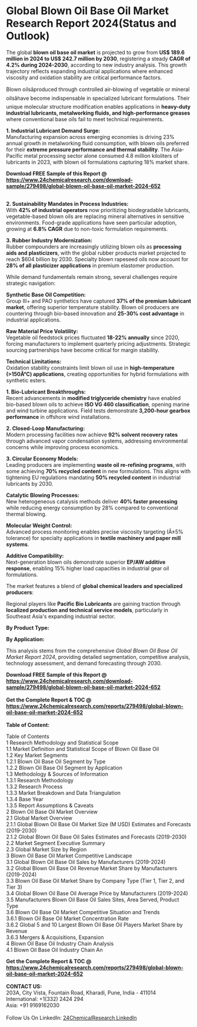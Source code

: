 <h1>Global Blown Oil Base Oil Market Research Report 2024(Status and Outlook)</h1><p>The global <strong>blown oil base oil market</strong> is projected to grow from <strong>US$ 189.6 million in 2024 to US$ 242.7 million by 2030</strong>, registering a steady <strong>CAGR of 4.2% during 2024-2030</strong>, according to new industry analysis. This growth trajectory reflects expanding industrial applications where enhanced viscosity and oxidation stability are critical performance factors.</p><p>Blown oilsâproduced through controlled air-blowing of vegetable or mineral oilsâhave become indispensable in specialized lubricant formulations. Their unique molecular structure modification enables applications in <strong>heavy-duty industrial lubricants, metalworking fluids, and high-performance greases</strong> where conventional base oils fail to meet technical requirements.</p><p><strong>1. Industrial Lubricant Demand Surge:</strong><br>
Manufacturing expansion across emerging economies is driving 23% annual growth in metalworking fluid consumption, with blown oils preferred for their <strong>extreme pressure performance and thermal stability</strong>. The Asia-Pacific metal processing sector alone consumed 4.8 million kiloliters of lubricants in 2023, with blown oil formulations capturing 18% market share.</p><div><b>Download FREE Sample of this Report @ 
            <a href="https://www.24chemicalresearch.com/download-sample/279498/global-blown-oil-base-oil-market-2024-652">
            https://www.24chemicalresearch.com/download-sample/279498/global-blown-oil-base-oil-market-2024-652</a></b></div><br><p><strong>2. Sustainability Mandates in Process Industries:</strong><br>
With <strong>42% of industrial operators</strong> now prioritizing biodegradable lubricants, vegetable-based blown oils are replacing mineral alternatives in sensitive environments. Food-grade applications have seen particular adoption, growing at <strong>6.8% CAGR</strong> due to non-toxic formulation requirements.</p><p><strong>3. Rubber Industry Modernization:</strong><br>
Rubber compounders are increasingly utilizing blown oils as <strong>processing aids and plasticizers</strong>, with the global rubber products market projected to reach $604 billion by 2030. Specialty blown rapeseed oils now account for <strong>28% of all plasticizer applications</strong> in premium elastomer production.</p><p>While demand fundamentals remain strong, several challenges require strategic navigation:</p><p><strong>Synthetic Base Oil Competition:</strong><br>
    Group III+ and PAO synthetics have captured <strong>37% of the premium lubricant market</strong>, offering superior temperature stability. Blown oil producers are countering through bio-based innovation and <strong>25-30% cost advantage</strong> in industrial applications.</p><p><strong>Raw Material Price Volatility:</strong><br>
    Vegetable oil feedstock prices fluctuated <strong>18-22% annually</strong> since 2020, forcing manufacturers to implement quarterly pricing adjustments. Strategic sourcing partnerships have become critical for margin stability.</p><p><strong>Technical Limitations:</strong><br>
    Oxidation stability constraints limit blown oil use in <strong>high-temperature (&gt;150Â°C) applications</strong>, creating opportunities for hybrid formulations with synthetic esters.</p><p><strong>1. Bio-Lubricant Breakthroughs:</strong><br>
Recent advancements in <strong>modified triglyceride chemistry</strong> have enabled bio-based blown oils to achieve <strong>ISO VG 460 classification</strong>, opening marine and wind turbine applications. Field tests demonstrate <strong>3,200-hour gearbox performance</strong> in offshore wind installations.</p><p><strong>2. Closed-Loop Manufacturing:</strong><br>
Modern processing facilities now achieve <strong>92% solvent recovery rates</strong> through advanced vapor condensation systems, addressing environmental concerns while improving process economics.</p><p><strong>3. Circular Economy Models:</strong><br>
Leading producers are implementing <strong>waste oil re-refining programs</strong>, with some achieving <strong>70% recycled content</strong> in new formulations. This aligns with tightening EU regulations mandating <strong>50% recycled content</strong> in industrial lubricants by 2030.</p><p><strong>Catalytic Blowing Processes:</strong><br>
    New heterogeneous catalysis methods deliver <strong>40% faster processing</strong> while reducing energy consumption by 28% compared to conventional thermal blowing.</p><p><strong>Molecular Weight Control:</strong><br>
    Advanced process monitoring enables precise viscosity targeting (Â±5% tolerance) for specialty applications in <strong>textile machinery and paper mill systems</strong>.</p><p><strong>Additive Compatibility:</strong><br>
    Next-generation blown oils demonstrate superior <strong>EP/AW additive response</strong>, enabling 15% higher load capacities in industrial gear oil formulations.</p><p>The market features a blend of <strong>global chemical leaders and specialized producers</strong>:</p><p>Regional players like <strong>Pacific Bio Lubricants</strong> are gaining traction through <strong>localized production and technical service models</strong>, particularly in Southeast Asia's expanding industrial sector.</p><p><strong>By Product Type:</strong></p><p><strong>By Application:</strong></p><p>This analysis stems from the comprehensive <em>Global Blown Oil Base Oil Market Report 2024</em>, providing detailed segmentation, competitive analysis, technology assessment, and demand forecasting through 2030.</p><div><b>Download FREE Sample of this Report @ 
            <a href="https://www.24chemicalresearch.com/download-sample/279498/global-blown-oil-base-oil-market-2024-652">
            https://www.24chemicalresearch.com/download-sample/279498/global-blown-oil-base-oil-market-2024-652</a></b></div><br><div><b>Get the Complete Report & TOC @ 
            <a href="https://www.24chemicalresearch.com/reports/279498/global-blown-oil-base-oil-market-2024-652">
            https://www.24chemicalresearch.com/reports/279498/global-blown-oil-base-oil-market-2024-652</a></b></div><br>
            <b>Table of Content:</b><p>Table of Contents<br />
 1 Research Methodology and Statistical Scope<br />
 1.1 Market Definition and Statistical Scope of Blown Oil Base Oil<br />
 1.2 Key Market Segments<br />
 1.2.1 Blown Oil Base Oil Segment by Type<br />
 1.2.2 Blown Oil Base Oil Segment by Application<br />
 1.3 Methodology & Sources of Information<br />
 1.3.1 Research Methodology<br />
 1.3.2 Research Process<br />
 1.3.3 Market Breakdown and Data Triangulation<br />
 1.3.4 Base Year<br />
 1.3.5 Report Assumptions & Caveats<br />
 2 Blown Oil Base Oil Market Overview<br />
 2.1 Global Market Overview<br />
 2.1.1 Global Blown Oil Base Oil Market Size (M USD) Estimates and Forecasts (2019-2030)<br />
 2.1.2 Global Blown Oil Base Oil Sales Estimates and Forecasts (2019-2030)<br />
 2.2 Market Segment Executive Summary<br />
 2.3 Global Market Size by Region<br />
 3 Blown Oil Base Oil Market Competitive Landscape<br />
 3.1 Global Blown Oil Base Oil Sales by Manufacturers (2019-2024)<br />
 3.2 Global Blown Oil Base Oil Revenue Market Share by Manufacturers (2019-2024)<br />
 3.3 Blown Oil Base Oil Market Share by Company Type (Tier 1, Tier 2, and Tier 3)<br />
 3.4 Global Blown Oil Base Oil Average Price by Manufacturers (2019-2024)<br />
 3.5 Manufacturers Blown Oil Base Oil Sales Sites, Area Served, Product Type<br />
 3.6 Blown Oil Base Oil Market Competitive Situation and Trends<br />
 3.6.1 Blown Oil Base Oil Market Concentration Rate<br />
 3.6.2 Global 5 and 10 Largest Blown Oil Base Oil Players Market Share by Revenue<br />
 3.6.3 Mergers & Acquisitions, Expansion<br />
 4 Blown Oil Base Oil Industry Chain Analysis<br />
 4.1 Blown Oil Base Oil Industry Chain An</p><div><b>Get the Complete Report & TOC @ 
            <a href="https://www.24chemicalresearch.com/reports/279498/global-blown-oil-base-oil-market-2024-652">
            https://www.24chemicalresearch.com/reports/279498/global-blown-oil-base-oil-market-2024-652</a></b></div><br><b>CONTACT US:</b><br>
            203A, City Vista, Fountain Road, Kharadi, Pune, India - 411014<br>
            International: +1(332) 2424 294<br>
            Asia: +91 9169162030 <br><br>
            Follow Us On LinkedIn: <a href="https://www.linkedin.com/company/24chemicalresearch/">24ChemicalResearch LinkedIn</a>